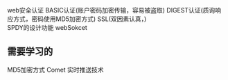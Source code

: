 web安全认证 BASIC认证(账户密码加密传输，容易被盗取) DIGEST认证(质询响应方式，密码使用MD5加密方式) SSL(双因素认真，)  
SPDY的设计功能 webSokcet


## 需要学习的
MD5加密方式  Comet 实时推送技术  